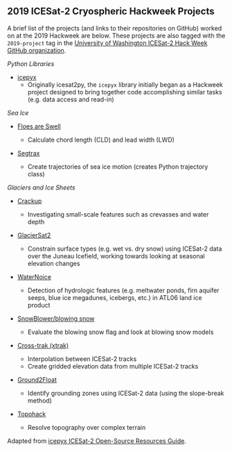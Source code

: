 2019 ICESat-2 Cryospheric Hackweek Projects
-------------------------------------------

A brief list of the projects (and links to their repositories on GitHub) worked on at the 2019 Hackweek are below. These projects are also tagged with the `2019-project` tag in the [University of Washington ICESat-2 Hack Week GitHub organization](https://github.com/ICESAT-2HackWeek).

*Python Libraries*

- [icepyx](https://github.com/icesat2py/icepyx)
    - Originally icesat2py, the `icepyx` library initially began as a Hackweek project designed to bring together code accomplishing similar tasks (e.g. data access and read-in)

*Sea Ice*

* [Floes are Swell](https://github.com/ICESAT-2HackWeek/Floes-are-Swell)
  * Calculate chord length (CLD) and lead width (LWD)

* [Segtrax](https://github.com/ICESAT-2HackWeek/segtrax)
  * Create trajectories of sea ice motion (creates Python trajectory class)

*Glaciers and Ice Sheets*

- [Crackup](https://github.com/ICESAT-2HackWeek/crackup)

  - Investigating small-scale features such as crevasses and water depth

- [GlacierSat2](https://github.com/ICESAT-2HackWeek/glaciersat2)

  - Constrain surface types (e.g. wet vs. dry snow) using ICESat-2 data over the Juneau Icefield, working towards looking at seasonal elevation changes

- [WaterNoice](https://github.com/ICESAT-2HackWeek/WaterNoice)

  - Detection of hydrologic features (e.g. meltwater ponds, firn aquifer seeps, blue ice megadunes, icebergs, etc.) in ATL06 land ice product

- [SnowBlower/blowing snow](https://github.com/ICESAT-2HackWeek/Snowblower)

  - Evaluate the blowing snow flag and look at blowing snow models

- [Cross-trak (xtrak)](https://github.com/ICESAT-2HackWeek/xtrak)

  - Interpolation between ICESat-2 tracks
  - Create gridded elevation data from multiple ICESat-2 tracks

- [Ground2Float](https://github.com/ICESAT-2HackWeek/ground2float) 

  - Identify grounding zones using ICESat-2 data (using the slope-break method)

- [Topohack](https://github.com/ICESAT-2HackWeek/topohack)

  - Resolve topography over complex terrain
  
  
Adapted from [icepyx ICESat-2 Open-Source Resources Guide](https://icepyx.readthedocs.io/en/latest/community/resources.html).
